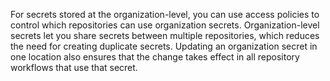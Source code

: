 For secrets stored at the organization-level, you can use access policies to control which repositories can use organization secrets. Organization-level secrets let you share secrets between multiple repositories, which reduces the need for creating duplicate secrets. Updating an organization secret in one location also ensures that the change takes effect in all repository workflows that use that secret.
